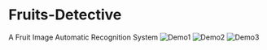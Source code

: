 # Fruits-Detective
A Fruit Image Automatic Recognition System
![Demo1](https://github.com/WhereIsTheDog/Fruits-Detective/blob/master/images/1.png)
![Demo2](https://github.com/WhereIsTheDog/Fruits-Detective/blob/master/images/2.png)
![Demo3](https://github.com/WhereIsTheDog/Fruits-Detective/blob/master/images/3.png)
